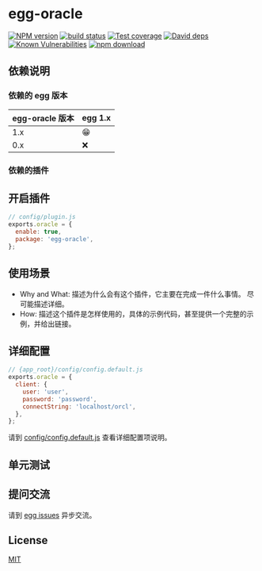 # egg-oracle

[![NPM version][npm-image]][npm-url]
[![build status][travis-image]][travis-url]
[![Test coverage][codecov-image]][codecov-url]
[![David deps][david-image]][david-url]
[![Known Vulnerabilities][snyk-image]][snyk-url]
[![npm download][download-image]][download-url]

[npm-image]: https://img.shields.io/npm/v/egg-oracle.svg?style=flat-square
[npm-url]: https://npmjs.org/package/egg-oracle
[travis-image]: https://img.shields.io/travis/eggjs/egg-oracle.svg?style=flat-square
[travis-url]: https://travis-ci.org/eggjs/egg-oracle
[codecov-image]: https://img.shields.io/codecov/c/github/eggjs/egg-oracle.svg?style=flat-square
[codecov-url]: https://codecov.io/github/eggjs/egg-oracle?branch=master
[david-image]: https://img.shields.io/david/eggjs/egg-oracle.svg?style=flat-square
[david-url]: https://david-dm.org/eggjs/egg-oracle
[snyk-image]: https://snyk.io/test/npm/egg-oracle/badge.svg?style=flat-square
[snyk-url]: https://snyk.io/test/npm/egg-oracle
[download-image]: https://img.shields.io/npm/dm/egg-oracle.svg?style=flat-square
[download-url]: https://npmjs.org/package/egg-oracle

<!--
Description here.
-->

## 依赖说明

### 依赖的 egg 版本

egg-oracle 版本 | egg 1.x
--- | ---
1.x | 😁
0.x | ❌

### 依赖的插件
<!--

如果有依赖其它插件，请在这里特别说明。如

- security
- multipart

-->

## 开启插件

```js
// config/plugin.js
exports.oracle = {
  enable: true,
  package: 'egg-oracle',
};
```

## 使用场景

- Why and What: 描述为什么会有这个插件，它主要在完成一件什么事情。
尽可能描述详细。
- How: 描述这个插件是怎样使用的，具体的示例代码，甚至提供一个完整的示例，并给出链接。

## 详细配置

```js
// {app_root}/config/config.default.js
exports.oracle = {
  client: {
    user: 'user',
    password: 'password',
    connectString: 'localhost/orcl',
  },
};
```

请到 [config/config.default.js](config/config.default.js) 查看详细配置项说明。

## 单元测试

<!-- 描述如何在单元测试中使用此插件，例如 schedule 如何触发。无则省略。-->

## 提问交流

请到 [egg issues](https://github.com/eggjs/egg/issues) 异步交流。

## License

[MIT](LICENSE)
